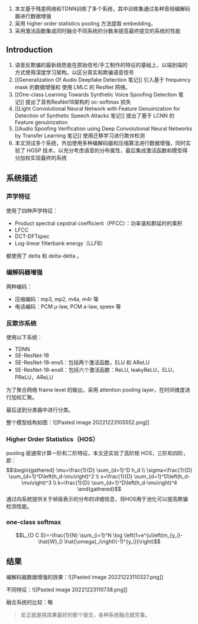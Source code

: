 
1. 本文基于残差网络和TDNN训练了多个系统，其中训练集通过各种音频编解码器进行数据增强
2. 采用 higher order statistics pooling 方法提取 embedding，
3. 采用激活函数集成同时融合不同系统的分数来提高最终提交的系统的性能

## Introduction

1. 语音反欺骗的最新趋势是在原始信号/手工制作的特征的基础上，以端到端的方式使用深度学习架构，以区分真实和欺骗语音信号
2. [[Generalization Of Audio Deepfake Detection 笔记]] 引入基于 frequency mask 的数据增强和 使用 LMLC 的 ResNet  网络。
3. [[One-class Learning Towards Synthetic Voice Spoofing Detection 笔记]] 提出了具有ResNet18架构的 oc-softmax 损失
4. [[Light Convolutional Neural Network with Feature Genuinization for Detection of Synthetic Speech Attacks 笔记]] 提出了基于 LCNN 的 Feature genuinization
5. [[Audio Spoofing Verification using Deep Convolutional Neural Networks by Transfer Learning 笔记]] 使用迁移学习进行欺诈检测
6. 本文测试多个系统，外加使用多种编解码器和压缩算法进行数据增强，同时实验了 HOSP 技术，以充分考虑语音的分布属性，最后集成激活函数和模型得分加权实现最终的系统

## 系统描述

### 声学特征

使用了四种声学特征：
+ Product spectral cepstral coefficient（PFCC）：功率谱和群延时的乘积
+ LFCC
+ DCT-DFTspec
+ Log-linear filterbank energy（LLFB）

都使用了 delta 和 delta-delta 。

### 编解码器增强

两种编码：
+ 压缩编码：mp3, mp2, m4a, m4r 等
+ 电话编码：PCM µ-law, PCM a-law, speex 等

### 反欺诈系统

使用以下系统：
+ TDNN
+ SE-ResNet-18
+ SE-ResNet-18-ens5：包括两个激活函数，ELU 和 AReLU
+ SE-ResNet-18-ens6：包括六个激活函数：ReLU, leakyReLU，ELU，PReLU，AReLU

为了聚合网络 frame level 的输出，采用 attention pooling layer，在时间维度进行加权汇聚。

最后送到分类器中进行分类。

整个模型结构如图：![[Pasted image 20221223105552.png]]

### Higher Order Statistics（HOS）

pooling 层通常计算一阶和二阶特征，本文还实验了高阶矩 HOS，三阶和四阶，即：$$\begin{gathered}
\mu=\frac{1}{D} \sum_{d=1}^D h_d \\
\sigma=\frac{1}{D} \sum_{d=1}^D\left(h_d-\mu\right)^2 \\
s=\frac{1}{D} \sum_{d=1}^D\left(h_d-\mu\right)^3 \\
k=\frac{1}{D} \sum_{d=1}^D\left(h_d-\mu\right)^4
\end{gathered}$$
通过向系统提供关于帧级表示的分布的详细信息，将HOS用于池化可以提高欺骗检测性能。

### one-class softmax

$$L_{O C S}=-\frac{1}{N} \sum_{i=1}^N \log \left(1+e^{u\left(m_{y_i}-\hat{W}_0 \hat{\omega}_i\right)(-1)^{y_i}}\right)$$


## 结果

编解码器数据增强的效果：![[Pasted image 20221223110327.png]]

不同特征：![[Pasted image 20221223110738.png]]

融合系统的比较：略

> 反正就是挑效果最好的那个提交，各种系统融合就完事。